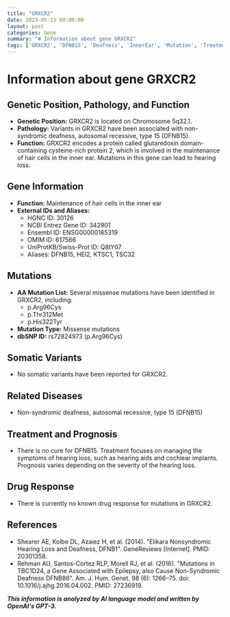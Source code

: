 ```yaml
---
title: "GRXCR2"
date: 2023-05-13 00:00:00
layout: post
categories: Gene
summary: "# Information about gene GRXCR2"
tags: ['GRXCR2', 'DFNB15', 'Deafness', 'InnerEar', 'Mutation', 'Treatment', 'Prognosis', 'GeneticInformation']
---
```


# Information about gene GRXCR2

## Genetic Position, Pathology, and Function
- **Genetic Position:** GRXCR2 is located on Chromosome 5q32.1.
- **Pathology:** Variants in GRXCR2 have been associated with non-syndromic deafness, autosomal recessive, type 15 (DFNB15).
- **Function:** GRXCR2 encodes a protein called glutaredoxin domain-containing cysteine-rich protein 2, which is involved in the maintenance of hair cells in the inner ear. Mutations in this gene can lead to hearing loss.

## Gene Information
- **Function:** Maintenance of hair cells in the inner ear
- **External IDs and Aliases:**
    - HGNC ID: 30126
    - NCBI Entrez Gene ID: 342901
    - Ensembl ID: ENSG00000185319
    - OMIM ID: 617566
    - UniProtKB/Swiss-Prot ID: Q8IY07
    - Aliases: DFNB15, HEI2, KTSC1, TSC32

## Mutations
- **AA Mutation List:** Several missense mutations have been identified in GRXCR2, including:
    - p.Arg96Cys
    - p.Thr312Met
    - p.His322Tyr
- **Mutation Type:** Missense mutations
- **dbSNP ID:** rs72824973 (p.Arg96Cys)

## Somatic Variants
- No somatic variants have been reported for GRXCR2.

## Related Diseases
- Non-syndromic deafness, autosomal recessive, type 15 (DFNB15)

## Treatment and Prognosis
- There is no cure for DFNB15. Treatment focuses on managing the symptoms of hearing loss, such as hearing aids and cochlear implants. Prognosis varies depending on the severity of the hearing loss.

## Drug Response
- There is currently no known drug response for mutations in GRXCR2.

## References
- Shearer AE, Kolbe DL, Azaiez H, et al. (2014). "Elikara Nonsyndromic Hearing Loss and Deafness, DFNB1". GeneReviews [Internet]. PMID: 20301358.
- Rehman AU, Santos-Cortez RLP, Morell RJ, et al. (2016). "Mutations in TBC1D24, a Gene Associated with Epilepsy, also Cause Non-Syndromic Deafness DFNB86". Am. J. Hum. Genet. 98 (6): 1266–75. doi: 10.1016/j.ajhg.2016.04.002. PMID: 27236919.

**_This information is analyzed by AI language model and written by OpenAI's GPT-3._**